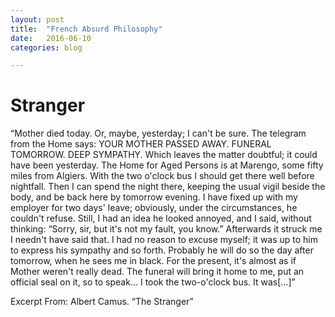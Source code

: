 ```yaml
---
layout: post
title:  "French Absurd Philosophy"
date:   2016-06-10	
categories: blog

---
```


# Stranger

“Mother died today. Or, maybe, yesterday; I can't be sure. The telegram from the Home says: YOUR MOTHER PASSED AWAY. FUNERAL TOMORROW. DEEP SYMPATHY. Which leaves the matter doubtful; it could have been yesterday.
The Home for Aged Persons is at Marengo, some fifty miles from Algiers. With the two o'clock bus I should get there well before nightfall. Then I can spend the night there, keeping the usual vigil beside the body, and be back here by tomorrow evening. I have fixed up with my employer for two days' leave; obviously, under the circumstances, he couldn't refuse. Still, I had an idea he looked annoyed, and I said, without thinking: “Sorry, sir, but it's not my fault, you know.”
Afterwards it struck me I needn't have said that. I had no reason to excuse myself; it was up to him to express his sympathy and so forth. Probably he will do so the day after tomorrow, when he sees me in black. For the present, it's almost as if Mother weren't really dead. The funeral will bring it home to me, put an official seal on it, so to speak…
I took the two-o'clock bus. It was[…]”

Excerpt From: Albert Camus. “The Stranger”